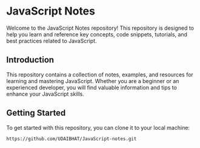 # JavaScript Notes

Welcome to the JavaScript Notes repository! This repository is designed to help you learn and reference key concepts, code snippets, tutorials, and best practices related to JavaScript.


## Introduction

This repository contains a collection of notes, examples, and resources for learning and mastering JavaScript. Whether you are a beginner or an experienced developer, you will find valuable information and tips to enhance your JavaScript skills.

## Getting Started

To get started with this repository, you can clone it to your local machine:

```bash
https://github.com/UDAIBHAT/JavaScript-notes.git

